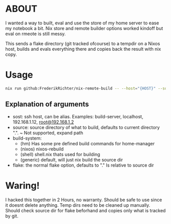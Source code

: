 # ABOUT

I wanted a way to built, eval and use the store of my home server to ease my notebook a bit.
Nix store and remote builder options worked kindoff but eval on rmeote is still messy.

This sends a flake directory (git tracked ofcourse) to a tempdir on a Nixos host,
builds and evals everything there and copies back the result with nix copy.

# Usage
```bash
nix run github:FrederikRichter/nix-remote-build -- --host="{HOST}" --source="." --build-system="{BUILD_SYSTEM}" --flake="{FLAKE}"
```

## Explanation of arguments
- sost: ssh host, can be alias. Examples: build-server, localhost, 192.168.1.12, root@192.168.1.2
- source: source directory of what to build, defaults to current directory ".". ~ Not supported, expand path
- build-system: 
  - (hm) Has some pre defined build commands for home-manager
  - (nixos) nixos-rebuild
  - (shell) shell.nix thats used for building
  - (generic) default, will just nix build the source dir
- flake: the normal flake option, defaults to "." Is relative to source dir

# Waring!
I hacked this together in 2 Hours, no warranty. Should be safe to use since it doesnt delete anything.
Temp dirs need to be cleaned up manually. Should check source dir for flake beforhand and copies only what is tracked by git.
